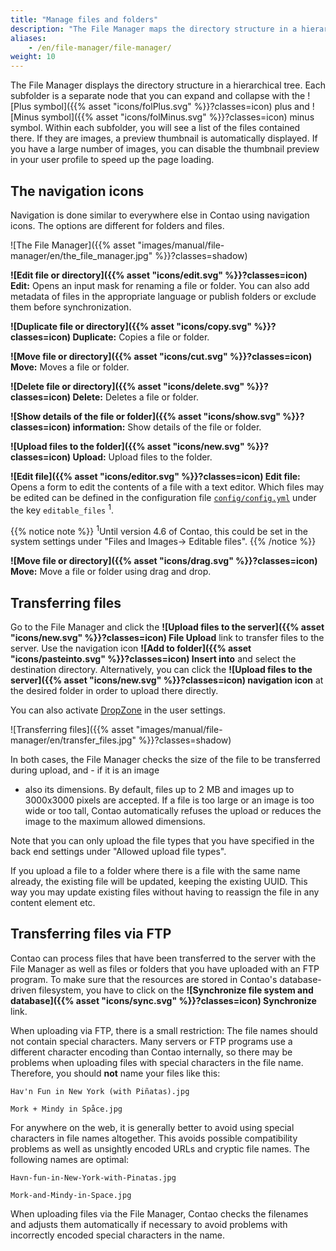 ```yaml
---
title: "Manage files and folders"
description: "The File Manager maps the directory structure in a hierarchical tree."
aliases:
    - /en/file-manager/file-manager/
weight: 10
---
```


The File Manager displays the directory structure in a hierarchical tree. Each subfolder is a separate node that you can 
expand and collapse with the ![Plus symbol]({{% asset "icons/folPlus.svg" %}}?classes=icon) plus and ![Minus symbol]({{% asset "icons/folMinus.svg" %}}?classes=icon) 
minus symbol. Within each subfolder, you will see a list of the files contained there. If they are images, a 
preview thumbnail is automatically displayed.
If you have a large number of images, you can disable the thumbnail preview in your user profile to speed up the page 
loading.

## The navigation icons

Navigation is done similar to everywhere else in Contao using navigation icons. The options are different for folders 
and files.

![The File Manager]({{% asset "images/manual/file-manager/en/the_file_manager.jpg" %}}?classes=shadow)

**![Edit file or directory]({{% asset "icons/edit.svg" %}}?classes=icon) Edit:** Opens an input mask for renaming a file or folder. 
You can also add metadata of files in the appropriate language or publish folders or exclude them before synchronization.

**![Duplicate file or directory]({{% asset "icons/copy.svg" %}}?classes=icon) Duplicate:** Copies a file or folder.

**![Move file or directory]({{% asset "icons/cut.svg" %}}?classes=icon) Move:** Moves a file or folder.

**![Delete file or directory]({{% asset "icons/delete.svg" %}}?classes=icon) Delete:** Deletes a file or folder.

**![Show details of the file or folder]({{% asset "icons/show.svg" %}}?classes=icon) information:** Show details of the file or 
folder.

**![Upload files to the folder]({{% asset "icons/new.svg" %}}?classes=icon) Upload:** Upload files to the folder.

**![Edit file]({{% asset "icons/editor.svg" %}}?classes=icon) Edit file:** Opens a form to edit the contents of a file with a text 
editor. Which files may be edited can be defined in the configuration file 
[`config/config.yml`](/en/system/settings/#config-yml) under the key `editable_files` <sup>1</sup>.

{{% notice note %}}
<sup>1</sup>Until version 4.6 of Contao, this could be set in the system settings under "Files and Images-&gt; 
Editable files".
{{% /notice %}}

**![Move file or directory]({{% asset "icons/drag.svg" %}}?classes=icon) Move:** Move a file or folder using drag and drop.


## Transferring files

Go to the File Manager and click the **![Upload files to the server]({{% asset "icons/new.svg" %}}?classes=icon) File Upload** 
link to transfer files to the server. Use the navigation icon **![Add to folder]({{% asset "icons/pasteinto.svg" %}}?classes=icon) 
Insert into** and select the destination directory. Alternatively, you can click the 
**![Upload files to the server]({{% asset "icons/new.svg" %}}?classes=icon) navigation icon** 
at the desired folder in order to upload there directly.

You can also activate [DropZone](https://www.dropzonejs.com/) in the user settings.

![Transferring files]({{% asset "images/manual/file-manager/en/transfer_files.jpg" %}}?classes=shadow)

In both cases, the File Manager checks the size of the file to be transferred during upload, and - if it is an image 
- also its dimensions. By default, files up to 2 MB and images up to 3000x3000 pixels are accepted. If a file is too 
  large or an image is too wide or too tall, Contao automatically refuses the upload or reduces the image to the 
  maximum allowed dimensions.

Note that you can only upload the file types that you have specified in the back end settings under "Allowed upload 
file types".

If you upload a file to a folder where there is a file with the same name already, the existing file will be updated, 
keeping the existing UUID. This way
you may update existing files without having to reassign the file in any content element etc. 


## Transferring files via FTP

Contao can process files that have been transferred to the server with the File Manager as well as files or folders 
that you have uploaded with an FTP program. To make sure that the resources are stored in Contao's database-driven 
filesystem, you have to click on the **![Synchronize file system and database]({{% asset "icons/sync.svg" %}}?classes=icon) 
Synchronize** link.

When uploading via FTP, there is a small restriction: The file names should not contain special characters. Many 
servers or FTP programs use a different character encoding than Contao internally, so there may be problems when 
uploading files with special characters in the file name. Therefore, you should **not** name your files like this:

`Hav'n Fun in New York (with Piñatas).jpg`

`Mork + Mindy in Spåce.jpg`

For anywhere on the web, it is generally better to avoid using special characters in file names altogether. This avoids 
possible compatibility problems as well as unsightly encoded URLs and cryptic file names. The following names are 
optimal:

`Havn-fun-in-New-York-with-Pinatas.jpg`

`Mork-and-Mindy-in-Space.jpg`

When uploading files via the File Manager, Contao checks the filenames and adjusts them automatically if necessary to 
avoid problems with incorrectly encoded special characters in the name.
